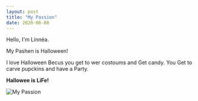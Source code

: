 ```yaml
---
layout: post
title: "My Passion"
date: 2020-06-08
---
```


Hello, I'm Linnéa.

My Pashen is Halloween!<!--more-->

I love Halloween Becus you get to wer costoums and Get candy. You Get to carve pupckins and have a Party.

**Hallowee is LiFe!**

![My Passion](https://lmw13.github.io/images/mypassion.jpg "My Passion")
